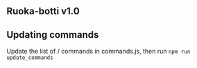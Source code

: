 ## Ruoka-botti v1.0

## Updating commands
Update the list of / commands in commands.js, then run
```npm run update_commands```
